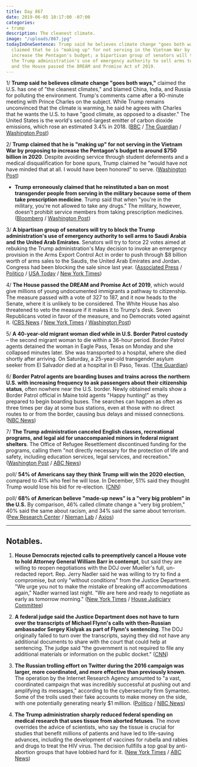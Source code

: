 ```yaml
---
title: Day 867
date: 2019-06-05 10:17:00 -07:00
categories:
- trump
description: The cleanest climate.
image: "/uploads/867.jpg"
todayInOneSentence: Trump said he believes climate change "goes both ways"; Trump
  claimed that he is "making up" for not serving in the Vietnam War by proposing to
  increase the Pentagon's budget; a bipartisan group of senators will try to block
  the Trump administration's use of emergency authority to sell arms to Saudi Arabia;
  and the House passed the DREAM and Promise Act of 2019.
---
```


1/ **Trump said he believes climate change "goes both ways,"** claimed the U.S. has one of "the cleanest climates," and blamed China, India, and Russia for polluting the environment. Trump's comments came after a 90-minute meeting with Prince Charles on the subject. While Trump remains unconvinced that the climate is warming, he said he agrees with Charles that he wants the U.S. to have "good climate, as opposed to a disaster." The United States is the world's second-largest emitter of carbon dioxide emissions, which rose an estimated 3.4% in 2018. ([BBC](https://www.bbc.com/news/world-us-canada-48531019) / [The Guardian](https://www.theguardian.com/us-news/2019/jun/05/donald-trump-tells-prince-charles-us-is-clean-on-climate-change) / [Washington Post](https://www.washingtonpost.com/world/europe/trump-pressed-on-the-environment-in-uk-visit-says-climate-change-goes-both-ways/2019/06/05/77c8750c-8717-11e9-9d73-e2ba6bbf1b9b_story.html))

2/ **Trump claimed that he is "making up" for not serving in the Vietnam War by proposing to increase the Pentagon's budget to around $750 billion in 2020**. Despite avoiding service through student deferments and a medical disqualification for bone spurs, Trump claimed he "would have not have minded that at all. I would have been honored" to serve. ([Washington Post](https://www.washingtonpost.com/national-security/2019/06/05/trump-is-making-up-not-serving-vietnam-with-increased-defense-funding-he-says/))

* **Trump erroneously claimed that he reinstituted a ban on most transgender people from serving in the military because some of them take prescription medicine**. Trump said that when "you're in the military, you're not allowed to take any drugs." The military, however, doesn't prohibit service members from taking prescription medicines. ([Bloomberg](https://www.bloomberg.com/news/articles/2019-06-05/trump-says-transgender-people-banned-from-military-over-drugs) / [Washington Post](https://www.washingtonpost.com/politics/2019/06/05/trump-says-transgender-troops-cant-serve-because-troops-cant-take-any-drugs-hes-wrong-many-ways/))

3/ **A bipartisan group of senators will try to block the Trump administration's use of emergency authority to sell arms to Saudi Arabia and the United Arab Emirates**. Senators will try to force 22 votes aimed at rebuking the Trump administration's May decision to invoke an emergency provision in the Arms Export Control Act in order to push through $8 billion worth of arms sales to the Saudis, the United Arab Emirates and Jordan. Congress had been blocking the sale since last year. ([Associated Press](https://www.apnews.com/540d432b2ec4462da0ad6d001890158a) / [Politico](https://www.politico.com/story/2019/06/05/senators-block-arms-sale-saudi-arabia-1353639) / [USA Today](https://www.usatoday.com/story/news/world/2019/06/05/saudi-arms-sale-bipartisan-senators-including-graham-rebuke-trump/1350645001/) / [New York Times](https://www.nytimes.com/2019/06/04/us/politics/senate-trump-saudi-arabia.html))

4/ **The House passed the DREAM and Promise Act of 2019**, which would give millions of young undocumented immigrants a pathway to citizenship. The measure passed with a vote of 327 to 187, and it now heads to the Senate, where it is unlikely to be considered. The White House has also threatened to veto the measure if it makes it to Trump's desk. Seven Republicans voted in favor of the measure, and no Democrats voted against it. ([CBS News](https://www.cbsnews.com/news/dream-and-promise-act-2019-passes-house-approves-bill-that-would-place-millions-of-immigrants-on-path-to-citizenship/) / [New York Times](https://www.nytimes.com/2019/06/04/us/politics/dream-promise-act.html) / [Washington Post](https://www.washingtonpost.com/powerpost/house-poised-to-pass-immigration-bill-that-would-protect-dreamers/2019/06/04/bac5cf98-86d7-11e9-a491-25df61c78dc4_story.html))

5/ **A 40-year-old migrant woman died while in U.S. Border Patrol custody** – the second migrant woman to die within a 36-hour period. Border Patrol agents detained the woman in Eagle Pass, Texas on Monday and she collapsed minutes later. She was transported to a hospital, where she died shortly after arriving. On Saturday, a 25-year-old transgender asylum seeker from El Salvador died at a hospital in El Paso, Texas. ([The Guardian](https://www.theguardian.com/us-news/live/2019/jun/04/trump-news-today-live-uk-trip-pelosi-impeachment-latest-updates-2020?page=with:block-5cf6e7f78f08f2552898479c#block-5cf6e7f78f08f2552898479c))

6/ **Border Patrol agents are boarding buses and trains across the northern U.S. with increasing frequency to ask passengers about their citizenship status**, often nowhere near the U.S. border. Newly obtained emails show a Border Patrol official in Maine told agents "Happy hunting!" as they prepared to begin boarding buses. The searches can happen as often as three times per day at some bus stations, even at those with no direct routes to or from the border, causing bus delays and missed connections. ([NBC News](https://www.nbcnews.com/politics/immigration/border-patrol-searches-have-increased-greyhound-other-buses-far-border-n1012596))

7/ **The Trump administration canceled English classes, recreational programs, and legal aid for unaccompanied minors in federal migrant shelters**. The Office of Refugee Resettlement discontinued funding for the programs, calling them "not directly necessary for the protection of life and safety, including education services, legal services, and recreation." ([Washington Post](https://www.washingtonpost.com/immigration/trump-administration-cancels-english-classes-soccer-legal-aid-for-unaccompanied-child-migrants-in-us-shelters/2019/06/05/df2a0008-8712-11e9-a491-25df61c78dc4_story.html) / [ABC News](https://abcnews.go.com/Politics/trump-administration-scales-back-education-recreation-migrant-kids/story?id=63506262))

poll/ **54% of Americans say they think Trump will win the 2020 election**, compared to 41% who feel he will lose. In December, 51% said they thought Trump would lose his bid for re-election. ([CNN](https://www.cnn.com/2019/06/05/politics/cnn-poll-trump-prediction-economy-issues/index.html))

poll/ **68% of American believe "made-up news" is a "very big problem" in the U.S.** By comparison, 46% called climate change a "very big problem," 40% said the same about racism, and 34% said the same about terrorism. ([Pew Research Center](https://www.journalism.org/2019/06/05/many-americans-say-made-up-news-is-a-critical-problem-that-needs-to-be-fixed/) / [Nieman Lab](https://www.niemanlab.org/2019/06/americans-think-made-up-news-is-a-bigger-problem-than-climate-change/) / [Axios](https://www.axios.com/americans-fake-news-problem-terrorism-da565b6c-6ab3-42a1-ae08-3400d68ab99c.html))

---

## Notables.

1. **House Democrats rejected calls to preemptively cancel a House vote to hold Attorney General William Barr in contempt**, but said they are willing to reopen negotiations with the DOJ over Mueller's full, un-redacted report. Rep. Jerry Nadler said he was willing to try to find a compromise, but only "without conditions" from the Justice Department. "We urge you not to make the mistake of breaking off accommodations again," Nadler warned last night. "We are here and ready to negotiate as early as tomorrow morning." ([New York Times](https://www.nytimes.com/2019/06/04/us/politics/trump-hope-hicks-annie-donaldson.html) / [House Judiciary Committee](https://judiciary.house.gov/news/press-releases/chairman-nadler-rejects-doj-demand-house-cancel-contempt-vote-resuming))

2. **A federal judge said the Justice Department does not have to turn over the transcripts of Michael Flynn's calls with then-Russian ambassador Sergey Kislyak as part of Flynn's sentencing**. The DOJ originally failed to turn over the transcripts, saying they did not have any additional documents to share with the court that could help at sentencing. The judge said "the government is not required to file any additional materials or information on the public docket." ([CNN](https://www.cnn.com/2019/06/04/politics/flynn-kislyak-sullivan-transcript/index.html))

3. **The Russian trolling effort on Twitter during the 2016 campaign was larger, more coordinated, and more effective than previously known**. The operation by the Internet Research Agency amounted to "a vast, coordinated campaign that was incredibly successful at pushing out and amplifying its messages," according to the cybersecurity firm Symantec. Some of the trolls used their fake accounts to make money on the side, with one potentially generating nearly $1 million. ([Politico](https://www.politico.com/story/2019/06/05/study-russia-cybersecurity-twitter-1353543) / [NBC News](https://www.nbcnews.com/politics/national-security/russian-trolls-who-interfered-2016-u-s-election-also-made-n1013811))

4. **The Trump administration sharply reduced federal spending on medical research that uses tissue from aborted fetuses**. The move overrides the advice of scientists, who say the tissue is crucial for studies that benefit millions of patients and have led to life-saving advances, including the development of vaccines for rubella and rabies and drugs to treat the HIV virus. The decision fullfills a top goal by anti-abortion groups that have lobbied hard for it. ([New York Times](https://www.nytimes.com/2019/06/05/us/politics/trump-fetal-tissue-research.html) / [ABC News](https://abcnews.go.com/Health/wireStory/trump-ending-fetal-tissue-research-federal-scientists-63506968))

